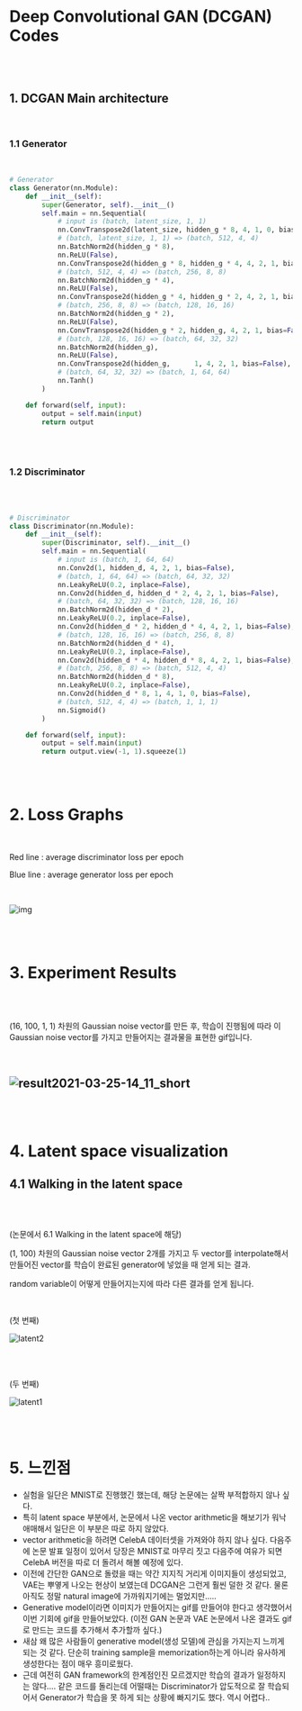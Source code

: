 # Deep Convolutional GAN (DCGAN) Codes

<br/>

<br/>

## 1. DCGAN Main architecture

<br/>

### 1.1 Generator

<br/>

```python
# Generator
class Generator(nn.Module):
    def __init__(self):
        super(Generator, self).__init__()
        self.main = nn.Sequential(
            # input is (batch, latent_size, 1, 1)
            nn.ConvTranspose2d(latent_size, hidden_g * 8, 4, 1, 0, bias=False),
            # (batch, latent_size, 1, 1) => (batch, 512, 4, 4)
            nn.BatchNorm2d(hidden_g * 8),
            nn.ReLU(False),
            nn.ConvTranspose2d(hidden_g * 8, hidden_g * 4, 4, 2, 1, bias=False), 
            # (batch, 512, 4, 4) => (batch, 256, 8, 8)
            nn.BatchNorm2d(hidden_g * 4),
            nn.ReLU(False),
            nn.ConvTranspose2d(hidden_g * 4, hidden_g * 2, 4, 2, 1, bias=False), 
            # (batch, 256, 8, 8) => (batch, 128, 16, 16)
            nn.BatchNorm2d(hidden_g * 2),
            nn.ReLU(False),
            nn.ConvTranspose2d(hidden_g * 2, hidden_g, 4, 2, 1, bias=False), 
            # (batch, 128, 16, 16) => (batch, 64, 32, 32)
            nn.BatchNorm2d(hidden_g),
            nn.ReLU(False),
            nn.ConvTranspose2d(hidden_g,      1, 4, 2, 1, bias=False), 
            # (batch, 64, 32, 32) => (batch, 1, 64, 64)
            nn.Tanh()
        )

    def forward(self, input):
        output = self.main(input)
        return output
```
<br/>

<br/>

### 1.2 Discriminator

<br/>

<br/>

```python
# Discriminator
class Discriminator(nn.Module):
    def __init__(self):
        super(Discriminator, self).__init__()
        self.main = nn.Sequential(
            # input is (batch, 1, 64, 64)
            nn.Conv2d(1, hidden_d, 4, 2, 1, bias=False), 
            # (batch, 1, 64, 64) => (batch, 64, 32, 32)
            nn.LeakyReLU(0.2, inplace=False),
            nn.Conv2d(hidden_d, hidden_d * 2, 4, 2, 1, bias=False), 
            # (batch, 64, 32, 32) => (batch, 128, 16, 16)
            nn.BatchNorm2d(hidden_d * 2),
            nn.LeakyReLU(0.2, inplace=False),
            nn.Conv2d(hidden_d * 2, hidden_d * 4, 4, 2, 1, bias=False), 
            # (batch, 128, 16, 16) => (batch, 256, 8, 8)
            nn.BatchNorm2d(hidden_d * 4),
            nn.LeakyReLU(0.2, inplace=False),
            nn.Conv2d(hidden_d * 4, hidden_d * 8, 4, 2, 1, bias=False), 
            # (batch, 256, 8, 8) => (batch, 512, 4, 4)
            nn.BatchNorm2d(hidden_d * 8),
            nn.LeakyReLU(0.2, inplace=False),
            nn.Conv2d(hidden_d * 8, 1, 4, 1, 0, bias=False), 
            # (batch, 512, 4, 4) => (batch, 1, 1, 1)
            nn.Sigmoid()
        )

    def forward(self, input):
        output = self.main(input)
        return output.view(-1, 1).squeeze(1)
```
<br/>

<br/>



# 2. Loss Graphs



<br/>

Red line : average discriminator loss per epoch

Blue line : average generator loss per epoch

<br/>

![img](https://blog.kakaocdn.net/dn/Xec8o/btq0Y3pMwfe/Sc1gJfWoKSIWuLhOFQu2dk/img.png)



<br/>

<br/>



# 3. Experiment Results

<br/>

<br/>

(16, 100, 1, 1) 차원의 Gaussian noise vector를 만든 후, 학습이 진행됨에 따라 이 Gaussian noise vector를 가지고 만들어지는 결과물을 표현한 gif입니다.

<br/>

## ![result2021-03-25-14_11_short](https://user-images.githubusercontent.com/57930520/112485122-ed081f80-8dbd-11eb-8bd9-29c846461d67.gif)

<br/>

<br/>



# 4. Latent space visualization

## 4.1 Walking in the latent space

<br/>

<br/>

(논문에서 6.1 Walking in the latent space에 해당)



(1, 100) 차원의 Gaussian noise vector 2개를 가지고 두 vector를 interpolate해서 만들어진 vector를 학습이 완료된 generator에 넣었을 때 얻게 되는 결과.

random variable이 어떻게 만들어지는지에 따라 다른 결과를 얻게 됩니다. 

 <br/>

(첫 번째)

![latent2](https://user-images.githubusercontent.com/57930520/112483299-3d7e7d80-8dbc-11eb-8fc8-d5d9a20ab26f.png)





<br/>

<br/>

(두 번째)

![latent1](https://user-images.githubusercontent.com/57930520/112589617-c3dea200-8e44-11eb-9f48-944e50583325.png)

<br/>

<br/>

# 5. 느낀점

* 실험을 일단은 MNIST로 진행했긴 했는데, 해당 논문에는 살짝 부적합하지 않나 싶다.
* 특히 latent space 부분에서, 논문에서 나온 vector arithmetic을 해보기가 워낙 애매해서 일단은 이 부분은 따로 하지 않았다.
* vector arithmetic을 하려면 CelebA 데이터셋을 가져와야 하지 않나 싶다. 다음주에 논문 발표 일정이 있어서 당장은 MNIST로 마무리 짓고 다음주에 여유가 되면 CelebA 버전을 따로 더 돌려서 해볼 예정에 있다.
* 이전에 간단한 GAN으로 돌렸을 때는 약간 지지직 거리게 이미지들이 생성되었고, VAE는 뿌옇게 나오는 현상이 보였는데 DCGAN은 그런게 훨씬 덜한 것 같다. 물론 아직도 정말 natural image에 가까워지기에는 멀었지만.....
* Generative model이라면 이미지가 만들어지는 gif를 만들어야 한다고 생각했어서 이번 기회에 gif을 만들어보았다. (이전 GAN 논문과 VAE 논문에서 나온 결과도 gif로 만드는 코드를 추가해서 추가할까 싶다.)
* 새삼 왜 많은 사람들이 generative model(생성 모델)에 관심을 가지는지 느끼게 되는 것 같다. 단순히 training sample을 memorization하는게 아니라 유사하게 생성한다는 점이 매우 흥미로웠다. 
* 근데 여전히 GAN framework의 한계점인진 모르겠지만 학습의 결과가 일정하지는 않다.... 같은 코드를 돌리는데 어떨때는 Discriminator가 압도적으로 잘 학습되어서 Generator가 학습을 못 하게 되는 상황에 빠지기도 했다. 역시 어렵다..